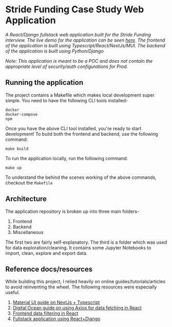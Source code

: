 # Stride Funding Case Study Web Application
_A React/Django fullstack web application built for the Stride Funding interview. The live demo for the application can be seen [here](https://sf-webapp.netlify.app/). The frontend of the application is built using Typescript/React/NextJs/MUI. The backend of the application is built using Python/Django_

_Note: This application is meant to be a POC and does not contain the appropriate level of security/auth configurations for Prod._

## Running the application
The project contains a Makefile which makes local development super simple. You need to have the following CLI tools installed-
```
docker
docker-compose
npm
```
Once you have the above CLI tool installed, you're ready to start development! 
To build both the frontend and backend, use the following command:
```
make build
```

To run the application locally, run the following command:
```
make up
```

To understand the behind the scenes working of the above commands, checkout the `Makefile`

## Architecture
The application repository is broken up into three main folders-
1. Frontend
2. Backend
3. Miscellaneous

The first two are fairly self-explanatory. The third is a folder which was used for data exploration/cleaning. It contains some Jupyter Notebooks to import, clean, explore and export data.


## Reference docs/resources

While building this project, I relied heavily on online guides/tutorials/articles to avoid reinventing the wheel. The following resources were especially useful.
1. [Material UI guide on NextJs + Typescript](https://github.com/mui-org/material-ui/tree/master/examples/nextjs-with-typescript)
2. [Digital Ocean guide on using Axios for data fetching in React](https://www.digitalocean.com/community/tutorials/react-axios-react)
3. [Frontend data filtering in React](https://betterprogramming.pub/advanced-data-filtering-in-react-5ea2fa3befca)
4. [Fullstack application using React+Django](https://www.digitalocean.com/community/tutorials/build-a-to-do-application-using-django-and-react)
